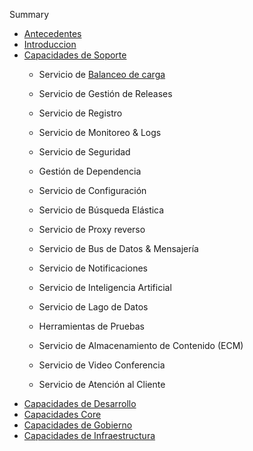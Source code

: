 Summary

* [Antecedentes](antecedentes.md)
* [Introduccion](README.md)
* [Capacidades de Soporte](capacidades-de-soporte.md)
  * Servicio de [Balanceo de carga](capacidades-de-soporte/balanceador-de-carga.md)
  * Servicio de Gestión de Releases

  * Servicio de Registro

  * Servicio de Monitoreo & Logs

  * Servicio de Seguridad

  * Gestión de Dependencia

  * Servicio de Configuración

  * Servicio de Búsqueda Elástica

  * Servicio de Proxy reverso

  * Servicio de Bus de Datos & Mensajería

  * Servicio de Notificaciones

  * Servicio de Inteligencia Artificial

  * Servicio de Lago de Datos

  * Herramientas de Pruebas

  * Servicio de Almacenamiento de Contenido \(ECM\)

  * Servicio de Video Conferencia

  * Servicio de Atención al Cliente
* [Capacidades de Desarrollo](capacidades-de-desarrollo.md)
* [Capacidades Core](capacidades-core.md)
* [Capacidades de Gobierno](capacidades-de-gobierno.md)
* [Capacidades de Infraestructura](capacidades-de-infraestructura.md)



